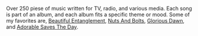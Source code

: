 Over 250 piese of music written for TV, radio, and various media. Each song is part of an album, and each album fits a specific theme or mood. Some of my favorites are, [Beautiful Entanglement](http://links.universalproductionmusic.com/CnDcyu), [Nuts And Bolts](http://links.universalproductionmusic.com/nfgSlm), [Glorious Dawn](http://links.universalproductionmusic.com/T23gTi), and [Adorable Saves The Day](http://links.universalproductionmusic.com/sU9fpv).
